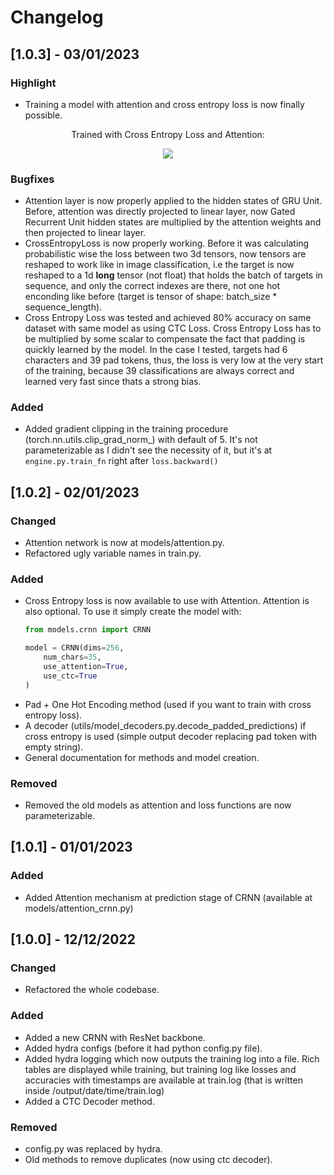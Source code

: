 # Changelog 

## [1.0.3] - 03/01/2023
### Highlight

- Training a model with attention and cross entropy loss is now finally possible.

<p align="center">
Trained with Cross Entropy Loss and Attention:
</p>

<p align="center">
  <img src="https://user-images.githubusercontent.com/56324869/210393213-99d35d57-4c85-41a5-b98f-df08c76955fe.png" />
</p>


### Bugfixes
- Attention layer is now properly applied to the hidden states of GRU Unit. Before, attention was directly projected to linear layer, now Gated Recurrent Unit hidden states are multiplied by the attention weights and then projected to linear layer.
- CrossEntropyLoss is now properly working. Before it was calculating probabilistic wise the loss between two 3d tensors, now tensors are reshaped to work like in image classification, i.e the target is now reshaped to a 1d **long** tensor (not float) that holds the batch of targets in sequence, and only the correct indexes are there, not one hot enconding like before (target is tensor of shape: batch_size * sequence_length).
- Cross Entropy Loss was tested and achieved 80% accuracy on same dataset with same model as using CTC Loss. Cross Entropy Loss has to be multiplied by some scalar to compensate the fact that padding is quickly learned by the model. In the case I tested, targets had 6 characters and 39 pad tokens, thus, the loss is very low at the very start of the training, because 39 classifications are always correct and learned very fast since thats a strong bias.

### Added
- Added gradient clipping in the training procedure (torch.nn.utils.clip_grad_norm_) with default of 5. It's not parameterizable as I didn't see the necessity of it, but it's at ```engine.py.train_fn``` right after ```loss.backward()```

## [1.0.2] - 02/01/2023

### Changed
- Attention network is now at models/attention.py.
- Refactored ugly variable names in train.py.

### Added
- Cross Entropy loss is now available to use with Attention. Attention is also optional. To use it simply create the model with:
    ```py
    from models.crnn import CRNN

    model = CRNN(dims=256,
        num_chars=35, 
        use_attention=True,
        use_ctc=True
    )
    ```
- Pad + One Hot Encoding method (used if you want to train with cross entropy loss).
- A decoder (utils/model_decoders.py.decode_padded_predictions) if cross entropy is used (simple output decoder replacing pad token with empty string).
- General documentation for methods and model creation.

### Removed
- Removed the old models as attention and loss functions are now parameterizable.


## [1.0.1] - 01/01/2023

### Added
- Added Attention mechanism at prediction stage of CRNN (available at models/attention_crnn.py)


## [1.0.0] - 12/12/2022

### Changed
- Refactored the whole codebase.

### Added
- Added a new CRNN with ResNet backbone.
- Added hydra configs (before it had python config.py file).
- Added hydra logging which now outputs the training log into a file. Rich tables are displayed while training, but training log like losses and accuracies with timestamps are available at train.log (that is written inside /output/date/time/train.log)
- Added a CTC Decoder method.

### Removed

- config.py was replaced by hydra.
- Old methods to remove duplicates (now using ctc decoder).



